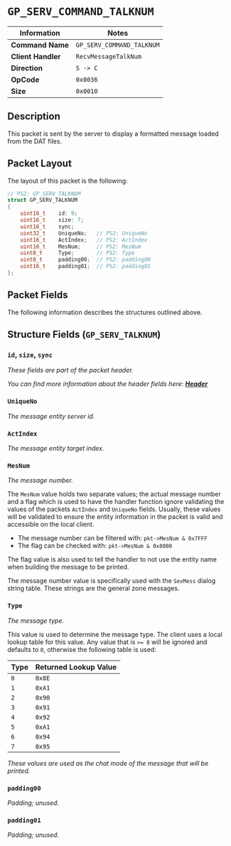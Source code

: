 # `GP_SERV_COMMAND_TALKNUM`

| Information               | Notes |
|---                        |---    |
| **Command Name**          | `GP_SERV_COMMAND_TALKNUM` |
| **Client Handler**        | `RecvMessageTalkNum` |
| **Direction**             | `S -> C` |
| **OpCode**                | `0x0036` |
| **Size**                  | `0x0010` |

## Description

This packet is sent by the server to display a formatted message loaded from the DAT files.

## Packet Layout

The layout of this packet is the following:

```cpp
// PS2: GP_SERV_TALKNUM
struct GP_SERV_TALKNUM
{
    uint16_t    id: 9;
    uint16_t    size: 7;
    uint16_t    sync;
    uint32_t    UniqueNo;   // PS2: UniqueNo
    uint16_t    ActIndex;   // PS2: ActIndex
    uint16_t    MesNum;     // PS2: MesNum
    uint8_t     Type;       // PS2: Type
    uint8_t     padding00;  // PS2: padding00
    uint16_t    padding01;  // PS2: padding01
};
```

## Packet Fields

The following information describes the structures outlined above.

## Structure Fields (`GP_SERV_TALKNUM`)

### `id`, `size`, `sync`

_These fields are part of the packet header._

_You can find more information about the header fields here: [**Header**](/world/server/Header.md)_

### `UniqueNo`

_The message entity server id._

### `ActIndex`

_The message entity target index._

### `MesNum`

_The message number._

The `MesNum` value holds two separate values; the actual message number and a flag which is used to have the handler function ignore validating the values of the packets `ActIndex` and `UniqueNo` fields. Usually, these values will be validated to ensure the entity information in the packet is valid and accessible on the local client.

  - The message number can be filtered with: `pkt->MesNum & 0x7FFF`
  - The flag can be checked with: `pkt->MesNum & 0x8000`

The flag value is also used to tell the handler to not use the entity name when building the message to be printed.

The message number value is specifically used with the `SevMess` dialog string table. These strings are the general zone messages.

### `Type`

_The message type._

This value is used to determine the message type. The client uses a local lookup table for this value. Any value that is `>= 8` will be ignored and defaults to `0`, otherwise the following table is used:

| Type | Returned Lookup Value |
| --- | --- |
| `0` | `0x8E` |
| `1` | `0xA1` |
| `2` | `0x90` |
| `3` | `0x91` |
| `4` | `0x92` |
| `5` | `0xA1` |
| `6` | `0x94` |
| `7` | `0x95` |

_These values are used as the chat mode of the message that will be printed._

### `padding00`

_Padding; unused._

### `padding01`

_Padding; unused._

